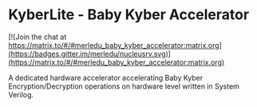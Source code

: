 # KyberLite - Baby Kyber Accelerator

[![Join the chat at https://matrix.to/#/#merledu_baby_kyber_accelerator:matrix.org](https://badges.gitter.im/merledu/nucleusrv.svg)](https://matrix.to/#/#merledu_baby_kyber_accelerator:matrix.org)

A dedicated hardware accelerator accelerating Baby Kyber Encryption/Decryption operations on hardware level written in System Verilog.
